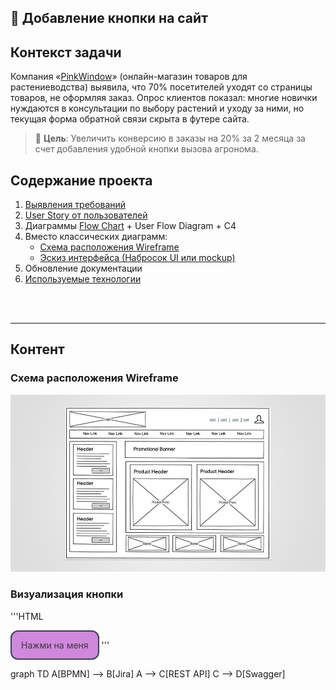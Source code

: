 

## 🔘 Добавление кнопки на сайт

## Контекст задачи

Компания «[PinkWindow](https://gr-move.github.io/Portfolio/Cases/Case-1/site/index.html)» (онлайн-магазин товаров для растениеводства) выявила, что 70% посетителей уходят со страницы товаров, не оформляя заказ. Опрос клиентов показал: многие новички нуждаются в консультации по выбору растений и уходу за ними, но текущая форма обратной связи скрыта в футере сайта.

> 📌 **Цель**: Увеличить конверсию в заказы на 20% за 2 месяца за счет добавления удобной кнопки вызова агронома.


## Содержание проекта

1. [Выявления требований](identification-of-requirements.md)
2. [User Story от пользователей](flow-chart.md)
3. Диаграммы [Flow Chart](flow-chart.md) + User Flow Diagram + C4
4. Вместо классических диаграмм:
   + [Схема расположения Wireframe](README.md###Схема-расположения-Wireframe)
   + [Эскиз интерфейса (Набросок UI или mockup)](README.md###Визуализация-кнопки)
5. Обновление документации
6. [Используемые технологии](TechStack.json)

<br><br>

---

## Контент

### Схема расположения Wireframe

![wire-frame.png](wire-frame.png)

### Визуализация кнопки

'''HTML
<style>
/* Стили кнопки */
.iksweb{display: inline-block;cursor: pointer; font-size:14px;text-decoration:none;padding:13px 15px; color:#383838;background:#cf88db;border-radius:12px;border:2px solid #354251;}
.iksweb:hover{background:#354251;color:#ffffff;border:2px solid #354251;transition: all 0.6s ease;}
</style>

<a class="iksweb" href="https://iksweb.ru/tools/cnopka/" title="Нажми на меня">Нажми на меня</a>
'''


graph TD
    A[BPMN] --> B[Jira]
    A --> C[REST API]
    C --> D[Swagger]
